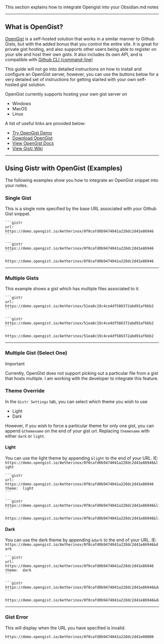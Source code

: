 This section explains how to integrate Opengist into your Obsidian.md notes

---


## What is OpenGist?
[OpenGist](https://github.com/thomiceli/opengist) is a self-hosted solution that works in a similar manner to Github Gists, but with the added bonus that you control the entire site. It is great for private gist hosting, and also supports other users being able to register on your site and host their own gists. It also includes its own API, and is compatible with [Github CLI (command-line)](https://cli.github.com/)

This guide will not go into detailed instructions on how to install and configure an OpenGist server, however, you can use the buttons below for a very detailed set of instructions for getting started with your own self-hosted gist solution.

OpenGist currently supports hosting your own gist server on

- Windows
- MacOS
- Linux

A list of useful links are provided below:
- [Try OpenGist Demo](https://demo.opengist.io/all)
- [Download OpenGist](https://github.com/thomiceli/opengist/releases)
- [View OpenGist Docs](https://github.com/thomiceli/opengist/blob/master/docs/index.md)
- [View Gistr Wiki](https://github.com/Aetherinox/obsidian-gistr/wiki)



---


## Using Gistr with OpenGist (Examples)
The following examples show you how to integrate an OpenGist snippet into your notes.

### Single Gist
This is a single note specified by the base URL associated with your Github Gist snippet.


````
```gistr
url:    https://demo.opengist.io/Aetherinox/0f0cafd0b9474041a228dc2d41e86946
```
````

````
```gistr
https://demo.opengist.io/Aetherinox/0f0cafd0b9474041a228dc2d41e86946
```
````
```gistr
https://demo.opengist.io/Aetherinox/0f0cafd0b9474041a228dc2d41e86946
```



---


### Multiple Gists
This example shows a gist which has multiple files associated to it.


````
```gistr
url:    https://demo.opengist.io/Aetherinox/51ea8c19c4ce4df586372abd91af6bb2
```
````

````
```gistr
https://demo.opengist.io/Aetherinox/51ea8c19c4ce4df586372abd91af6bb2
```
````
```gistr
https://demo.opengist.io/Aetherinox/51ea8c19c4ce4df586372abd91af6bb2
```



---


### Multiple Gist (Select One)

> [!IMPORTANT]
> Currently, OpenGIst does not support picking out a particular file from a gist that hosts multiple. I am working with the developer to integrate this feature.


### Theme Override
In the `Gistr Settings` tab, you can select which theme you wish to use
- Light
- Dark

However, if you wish to force a particular theme for only one gist, you can append `&themename` on the end of your gist url. Replacing `themename` with either `dark` or `light`.

#### Light
You can use the light theme by appending `&light` to the end of your URL.
IE: `https://demo.opengist.io/Aetherinox/0f0cafd0b9474041a228dc2d41e86946&light`


````
```gistr
url:    https://demo.opengist.io/Aetherinox/0f0cafd0b9474041a228dc2d41e86946
theme:  light
```
````

````
```gistr
https://demo.opengist.io/Aetherinox/0f0cafd0b9474041a228dc2d41e86946&light
```
````
```gistr
https://demo.opengist.io/Aetherinox/0f0cafd0b9474041a228dc2d41e86946&light
```


#### Dark
You can use the dark theme by appending `&dark` to the end of your URL.
IE: `https://demo.opengist.io/Aetherinox/0f0cafd0b9474041a228dc2d41e86946&dark`


````
```gistr
url:    https://demo.opengist.io/Aetherinox/0f0cafd0b9474041a228dc2d41e86946
theme:  dark
```
````

````
```gistr
https://demo.opengist.io/Aetherinox/0f0cafd0b9474041a228dc2d41e86946&dark
```
````
```gistr
https://demo.opengist.io/Aetherinox/0f0cafd0b9474041a228dc2d41e86946&dark
```



---


### Gist Error
This will display when the URL you have specified is invalid.
```gistr
https://demo.opengist.io/Aetherinox/0f0cafd0b9474041a228dc2d41e00000
```

